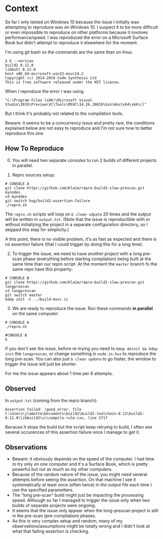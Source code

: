 # Context

So far I only tested on Windows 10 because the issue I initially was attempting to reproduce was on Windows 10. I suspect it to be more difficult or even impossible to reproduce on other platforms because it involves performance/speed.
I was reproduced the error on a Microsoft Surface Book but didn't attempt to reproduce it elsewhere for the moment.

I'm using git bash so the commands are the same than on linux.

```
$ b --version
build2 0.12.0
libbutl 0.12.0
host x86_64-microsoft-win32-msvc14.2
Copyright (c) 2014-2019 Code Synthesis Ltd
This is free software released under the MIT license.
```

When I reproduce the error I was using
```
"C:\Program Files (x86)\Microsoft Visual Studio\2019\Preview\VC\Tools\MSVC\14.26.28619\bin\Hostx64\x64\cl"
```
But I think it's probably not related to the compilation tools.


Beware: it seems to be a concurrency issue and pretty rare, the conditions explained below are not easy to reproduce and I'm not sure how to better reproduce this one.

How To Reproduce
----------------

0. You will need two separate consoles to run 2 builds of different projects in parallel.

1. Repro sources setup:
```
# CONSOLE A
git clone https://github.com/Klaim/repro-build2-slow-prescan.git mynodes
cd mynodes
git switch bug/build2-assertion-failure
./repro.sh
```

The `repro.sh` scripts will loop on `b clean udpate` 20 times and the output will be written in `output.txt`. (Note that the issue is reproductible with or without initializing the project in a separate configuration directory, so I skipped this step for simplicity.)

A this point, there is no visible problem, it's as fast as expected and there is no assertion failure (that I could trigger by doing this for a long time).

2. To trigger the issue, we need to have another project with a long pre-scan phase (everything before starting compilation) being built at the same time than our repro script.
At the moment the `master` branch fo the same repo have this property:
```
# CONSOLE B
git clone https://github.com/Klaim/repro-build2-slow-prescan.git longprescan
cd longprescan
git switch master
bdep init -C ../build-msvc cc
```

3. We are ready to reproduce the issue. Run these commands **in parallel** on the same computer:
```
# CONSOLE A
./repro.sh

#CONSOLE B
b
```

If you don't see the issue, before re-trying you need to `bdep deinit && bdep init` the `longprescan`, or change something in `node.in.hxx` to reproduce the long pre-scan. You can also just `b clean update` to go faster, the window to trigger the issue will just be shorter.

For me the issue appears about 1 time per 8 attempts.

Observed
--------

In `output.txt` (coming from the repro branch):
```
Assertion failed: !good_error, file C:\Users\jlamotte\Documents\build2\build2-toolchain-0.12\build2-0.12.0\libbuild2\cc\compile-rule.cxx, line 3717
```

Because it stops the build but the script keep retrying to build, I often see several occurences of this assertion failure once I manage to get it.

Observations
------------

- Beware: it obviously depends on the speed of the computer. I had time to try only on one computer and it's a Surface Book, which is pretty powerful but not as much as my other computers.
- Because of the random nature of the issue, you might need several attempts before seeing the assertion. On that machine I see it systematically at least once (often twice) in the output file each time I use the specified parametters.
- The "long pre-scan" build might just be impacting the processing speed. Although so far I managed to trigger the issue only when two builds of separate projects were ongoing.
- It seems that the issue only appear when the long-prescan project is still in the pre-scan (pre-compilation) phases.
- As this is very complex setup and random, many of my observations/assumptions might be totally wrong and I didn't look at what that failing assertion is checking.

